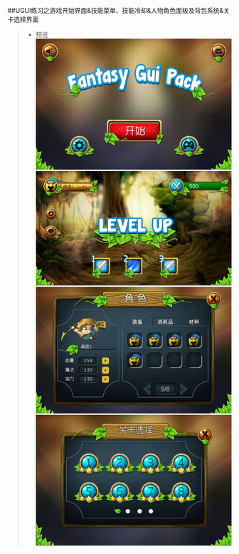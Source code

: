##UGUI练习之游戏开始界面&技能菜单、技能冷却&人物角色面板及背包系统&关卡选择界面
>* 预览  
![](./Previews/1.png)  
![](./Previews/2.png)  
![](./Previews/3.png)   
![](./Previews/4.png)

